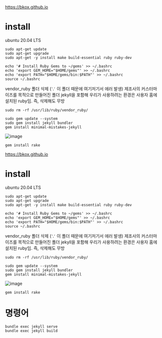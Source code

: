 https://bkox.github.io

# install 
ubuntu 20.04 LTS

```
sudo apt-get update
sudo apt-get upgrade
sudo apt-get -y install make build-essential ruby ruby-dev
```

```
echo '# Install Ruby Gems to ~/gems' >> ~/.bashrc
echo 'export GEM_HOME="$HOME/gems"' >> ~/.bashrc
echo 'export PATH="$HOME/gems/bin:$PATH"' >> ~/.bashrc
source ~/.bashrc
```

vendor_ruby 폴더 삭제 (∵ 이 폴더 때문에 여기저기서 에러 발생)
제조사의 커스터마이즈를 목적으로 만들어진 폴더
jekyll을 포함해 우리가 사용하려는 환경은 사용자 홈에 설치된 ruby임. 즉, 삭제해도 무방
```
sudo rm -rf /usr/lib/ruby/vendor_ruby/
```

```
sudo gem update --system
sudo gem install jekyll bundler
gem install minimal-mistakes-jekyll
```

![image](https://user-images.githubusercontent.com/121213023/215683306-56a0b9c3-fdfe-4468-8e2d-8f4773fa273a.png)
```
gem install rake
```

https://bkox.github.io

# install 
ubuntu 20.04 LTS

```
sudo apt-get update
sudo apt-get upgrade
sudo apt-get -y install make build-essential ruby ruby-dev
```

```
echo '# Install Ruby Gems to ~/gems' >> ~/.bashrc
echo 'export GEM_HOME="$HOME/gems"' >> ~/.bashrc
echo 'export PATH="$HOME/gems/bin:$PATH"' >> ~/.bashrc
source ~/.bashrc
```

vendor_ruby 폴더 삭제 (∵ 이 폴더 때문에 여기저기서 에러 발생)
제조사의 커스터마이즈를 목적으로 만들어진 폴더
jekyll을 포함해 우리가 사용하려는 환경은 사용자 홈에 설치된 ruby임. 즉, 삭제해도 무방
```
sudo rm -rf /usr/lib/ruby/vendor_ruby/
```

```
sudo gem update --system
sudo gem install jekyll bundler
gem install minimal-mistakes-jekyll
```

![image](https://user-images.githubusercontent.com/121213023/215683306-56a0b9c3-fdfe-4468-8e2d-8f4773fa273a.png)
```
gem install rake
```

# 명령어
```
bundle exec jekyll serve
bundle exec jekyll build
```
